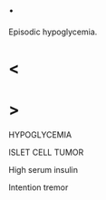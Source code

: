 # .

Episodic hypoglycemia.

# <

# >

HYPOGLYCEMIA

ISLET CELL TUMOR

High serum insulin

Intention tremor
